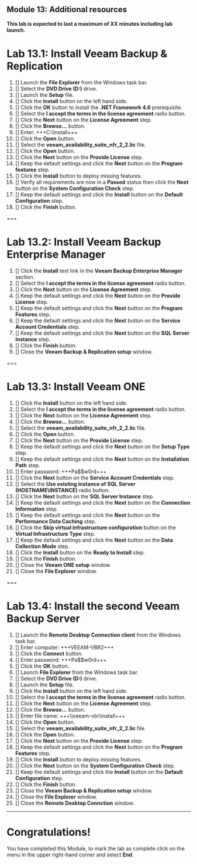 Module 13: Additional resources
---
**This lab is expected to last a maximum of XX minutes including lab launch.**


# Lab 13.1: Install Veeam Backup & Replication

1. [] Launch the **File Explorer** from the Windows task bar.
2. [] Select the **DVD Drive (D:)** drive.
3. [] Launch the **Setup** file.
4. [] Click the **Install** button on the left hand side.
5. [] Click the **OK** button to install the **.NET Framework 4.6** prerequisite.
6. [] Select the **I accept the terms in the license agreement** radio button.
7. [] Click the **Next** button on the **License Agreement** step.
8. [] Click the **Browse...** button.
9. [] Enter: +++C:\Install+++
10. [] Click the **Open** button.
11. [] Select the **veeam_availability_suite_nfr_2_2.lic** file.
12. [] Click the **Open** button.
13. [] Click the **Next** button on the **Provide License** step.
14. [] Keep the default settings and click the **Next** button on the **Program features** step.
15. [] Click the **Install** button to deploy missing features.
16. [] Verify all requirements are now in a **Passed** status then click the **Next** button on the **System Configuration Check** step.
17. [] Keep the default settings and click the **Install** button on the **Default Configuration** step.
18. [] Click the **Finish** button.

===

# Lab 13.2: Install Veeam Backup Enterprise Manager

1. [] Click the **Install** text link in the **Veeam Backup Enterprise Manager** section.
2. [] Select the **I accept the terms in the license agreement** radio button.
3. [] Click the **Next** button on the **License Agreement** step.
4. [] Keep the default settings and click the **Next** button on the **Provide License** step.
5. [] Keep the default settings and click the **Next** button on the **Program Features** step.
6. [] Keep the default settings and click the **Next** button on the **Service Account Credentials** step.
7. [] Keep the default settings and click the **Next** button on the **SQL Server Instance** step.
8. [] Click the **Finish** button.
9. [] Close the **Veeam Backup & Replication setup** window.

===

# Lab 13.3: Install Veeam ONE

1. [] Click the **Install** button on the left hand side.
2. [] Select the **I accept the terms in the license agreement** radio button.
3. [] Click the **Next** button on the **License Agreement** step.
4. [] Click the **Browse...** button.
5. [] Select the **veeam_availability_suite_nfr_2_2.lic** file.
6. [] Click the **Open** button.
7. [] Click the **Next** button on the **Provide License** step.
8. [] Keep the default settings and click the **Next** button on the **Setup Type** step.
9. [] Keep the default settings and click the **Next** button on the **Installation Path** step.
10. [] Enter password: +++Pa$$w0rd+++
11. [] Click the **Next** button on the **Service Account Credentials** step.
12. [] Select the **Use existing instance of SQL Server (HOSTNAME\INSTANCE)** radio button.
13. [] Click the **Next** button on the **SQL Server Instance** step.
14. [] Keep the default settings and click the **Next** button on the **Connection Information** step.
15. [] Keep the default settings and click the **Next** button on the **Performance Data Caching** step.
16. [] Click the **Skip virtual infrastructure configuration** button on the **Virtual Infrastructure Type** step.
17. [] Keep the default settings and click the **Next** button on the **Data Collection Mode** step.
18. [] Click the **Install** button on the **Ready to Install** step.
19. [] Click the **Finish** button.
20. [] Close the **Veeam ONE setup** window.
21. [] Close the **File Explorer** window.

===

# Lab 13.4: Install the second Veeam Backup Server

1. [] Launch the **Remote Desktop Connection client** from the Windows task bar.
2. [] Enter computer: +++VEEAM-VBR2+++
3. [] Click the **Connect** button.
4. [] Enter password: +++Pa$$w0rd+++
5. [] Click the **OK** button.
6. [] Launch **File Explorer** from the Windows task bar.
7. [] Select the **DVD Drive (D:)** drive.
8. [] Launch the **Setup** file.
9. [] Click the **Install** button on the left hand side.
10. [] Select the **I accept the terms in the license agreement** radio button.
11. [] Click the **Next** button on the **License Agreement** step.
12. [] Click the **Browse...** button.
13. [] Enter file name: +++\\\\veeam-vbr\\install+++
14. [] Click the **Open** button.
15. [] Select the **veeam_availability_suite_nfr_2_2.lic** file.
16. [] Click the **Open** button.
17. [] Click the **Next** button on the **Provide License** step.
18. [] Keep the default settings and click the **Next** button on the **Program Features** step.
19. [] Click the **Install** button to deploy missing features.
20. [] Click the **Next** button on the **System Configuration Check** step.
21. [] Keep the default settings and click the **Install** button on the **Default Configuration** step.
22. [] Click the **Finish** button.
23. [] Close the **Veeam Backup & Replication setup** window.
24. [] Close the **File Explorer** window.
25. [] Close the **Remote Desktop Connction** window.

---

# Congratulations!

You have completed this Module, to mark the lab as complete click on the menu in the upper right-hand corner and select **End**.

